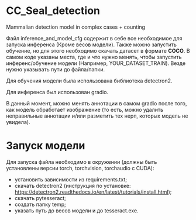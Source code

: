 # CC_Seal_detection
Mammalian detection model in complex cases + counting

Файл inference_and_model_cfg содержит в себе все необходимое для запуска инференса (Кроме весов модели). Также можно запустить обучение, но для этого необходимо скачать датасет в формате **COCO**.
В самом коде указаны места, где и что нужно менять, чтобы запустить инференс/обучение модели (Например, YOUR_DATASET_TRAIN). Везде нужно указывать пути до файла/папки.

Для обучения модели была использована библиотека detectron2.

Для инференса был использован gradio.

В данный момент, можно менять аннотации в самом gradio после того, как модель обработает изображение (то есть, можно удалить неправильные аннотации и/или разметить тех нерп, которых модель не увидела).

# Запуск модели
Для запуска файла необходимо в окружении (должны быть установлены версии torch, torchvision, torchaudio с CUDA):
- установить зависимости из requirements.txt;
- скачать detectron2 (инструкция по установке: https://detectron2.readthedocs.io/en/latest/tutorials/install.html);
- скачать pytesseract;
- создать папку temp;
- указать путь до весов модели и до tesseract.exe.
